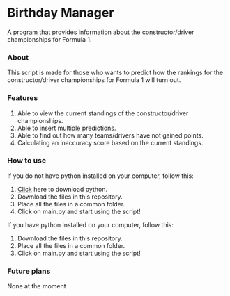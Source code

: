 # Birthday Manager

A program that provides information about the constructor/driver championships for Formula 1.

### About

This script is made for those who wants to predict how the rankings for the constructor/driver championships for Formula 1 will turn out.

### Features

1. Able to view the current standings of the constructor/driver championships.
2. Able to insert multiple predictions.
3. Able to find out how many teams/drivers have not gained points.
4. Calculating an inaccuracy score based on the current standings.

### How to use

If you do not have python installed on your computer, follow this:

1. [Click](https://python.org) here to download python.
2. Download the files in this repository.
3. Place all the files in a common folder.
4. Click on main.py and start using the script!

If you have python installed on your computer, follow this:

1. Download the files in this repository.
2. Place all the files in a common folder.
3. Click on main.py and start using the script!

### Future plans

None at the moment